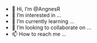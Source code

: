 - 👋 Hi, I’m @AngnesR
- 👀 I’m interested in ...
- 🌱 I’m currently learning ...
- 💞️ I’m looking to collaborate on ...
- 📫 How to reach me ...

<!---
AngnesR/AngnesR is a ✨ special ✨ repository because its `README.md` (this file) appears on your GitHub profile.
You can click the Preview link to take a look at your changes.
--->
